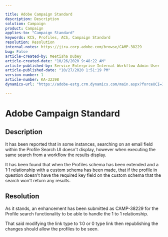 ```yaml
---

title: Adobe Campaign Standard 
description: Description  
solution: Campaign  
product: Campaign  
applies-to: "Campaign Standard"  
keywords: KCS, Profiles, ACS, Campaign Standard  
resolution: Resolution  
internal-notes: https://jira.corp.adobe.com/browse/CAMP-38229  
bug: False  
article-created-by: Meetisha Dubey  
article-created-date: "10/26/2020 9:48:22 AM"  
article-published-by: Service Enterprise Internal Workflow Admin User  
article-published-date: "10/27/2020 1:51:19 PM"  
version-number: 1  
article-number: KA-32398  
dynamics-url: "https://adobe-estg.crm.dynamics.com/main.aspx?forceUCI=1&pagetype=entityrecord&etn=knowledgearticle&id=e7b27b3c-7017-eb11-a812-000d3a593b88"

---
```


# Adobe Campaign Standard

## Description

It has been reported that in some instances, searching on an email field within the Profile Search UI doesn't display, however when executing the same search from a workflow the results display.

It has been found that when the Profiles schema has been extended and a 1:1 relationship with a custom schema has been made, that if the profile in question doesn't have the required key field on the custom schema that the search won't return any results.  

## Resolution

As it stands, an enhancement has been submitted as CAMP-38229 for the Profile search functionality to be able to handle the 1 to 1 relationship.

That said modifying the link type to 1:0 or 0 type link then republishing the changes should allow the profiles to be seen.
